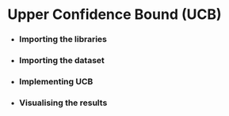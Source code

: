 # Upper Confidence Bound (UCB)

- ### Importing the libraries

- ### Importing the dataset

- ### Implementing UCB

- ### Visualising the results